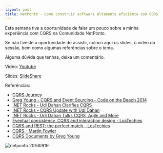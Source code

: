 ```yaml
---
layout: post
title: NetPonto - Como construir software altamente eficiente com CQRS 
---
```


Esta semana tive a oportunidade de falar um pouco sobre a minha experiência com CQRS na Comunidade NetPonto.

Se não tiveste a oportunidade de assistir, coloco aqui os slides, o vídeo da sessão, bem como algumas referências sobre o tema.

<!--excerpt-->

Alguma dúvida que tenhas, deixa um comentário.



Video: [Youtube](https://youtu.be/pM8GycDZji4?t=5614)

Slides: [SlideShare](http://www.slideshare.net/GuilhermeFerreira114/como-construir-software-altamente-eficiente-com-cqrs)


Referências:

- [CQRS Journey](https://msdn.microsoft.com/en-us/library/jj554200.aspx)
- [Greg Young - CQRS and Event Sourcing - Code on the Beach 2014](https://www.youtube.com/watch?v=JHGkaShoyNs)
- [.NET Rocks - Udi Dahan Clarifies CQRS](http://www.dotnetrocks.com/?show=639)
- [.NET Rocks - CQRS Update with Udi Dahan](http://www.dotnetrocks.com/?show=1044)
- [.NET Rocks - Udi Dahan Talks CQRS, Agile and More](http://www.dotnetrocks.com/?show=820)
- [Eventual consistency, CQRS and interaction design - LosTechies](https://lostechies.com/jimmybogard/2012/06/26/eventual-consistency-cqrs-and-interaction-design/)
- [CQRS and REST: the perfect match - LosTechies](https://lostechies.com/jimmybogard/2016/06/01/cqrs-and-rest-the-perfect-match)
- [CQRS - Martin Fowler](http://martinfowler.com/bliki/CQRS.html)
- [CQRS Documents by Greg Young](https://cqrs.files.wordpress.com/2010/11/cqrs_documents.pdf)


![netponto 20160919](/images/pt-netponto-como-construir-software-altamente-eficiente-com-cqrs.jpg)